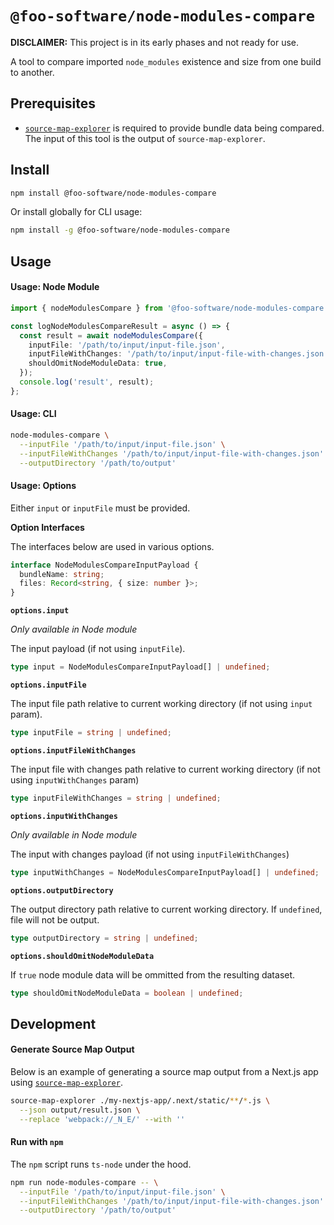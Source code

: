 # `@foo-software/node-modules-compare`

**DISCLAIMER:** This project is in its early phases and not ready for use.

A tool to compare imported `node_modules` existence and size from one build to another.

## Prerequisites

- [`source-map-explorer`](https://github.com/danvk/source-map-explorer) is required to provide bundle data being compared. The input of this tool is the output of `source-map-explorer`.

## Install

```bash
npm install @foo-software/node-modules-compare
```

Or install globally for CLI usage:

```bash
npm install -g @foo-software/node-modules-compare
```

## Usage

#### Usage: Node Module

```typescript
import { nodeModulesCompare } from '@foo-software/node-modules-compare';

const logNodeModulesCompareResult = async () => {
  const result = await nodeModulesCompare({
    inputFile: '/path/to/input/input-file.json',
    inputFileWithChanges: '/path/to/input/input-file-with-changes.json',
    shouldOmitNodeModuleData: true,
  });
  console.log('result', result);
};
```

#### Usage: CLI

```bash
node-modules-compare \
  --inputFile '/path/to/input/input-file.json' \
  --inputFileWithChanges '/path/to/input/input-file-with-changes.json' \
  --outputDirectory '/path/to/output'
```

#### Usage: Options

Either `input` or `inputFile` must be provided.

**Option Interfaces**

The interfaces below are used in various options.

```typescript
interface NodeModulesCompareInputPayload {
  bundleName: string;
  files: Record<string, { size: number }>;
}
```

**`options.input`**

*Only available in Node module*

The input payload (if not using `inputFile`).

```typescript
type input = NodeModulesCompareInputPayload[] | undefined;
```

**`options.inputFile`**

The input file path relative to current working directory (if not using `input` param).

```typescript
type inputFile = string | undefined;
```

**`options.inputFileWithChanges`**

The input file with changes path relative to current working directory (if not using `inputWithChanges` param)

```typescript
type inputFileWithChanges = string | undefined;
```

**`options.inputWithChanges`**

*Only available in Node module*

The input with changes payload (if not using `inputFileWithChanges`)

```typescript
type inputWithChanges = NodeModulesCompareInputPayload[] | undefined;
```

**`options.outputDirectory`**

The output directory path relative to current working directory. If `undefined`, file will not be output.

```typescript
type outputDirectory = string | undefined;
```

**`options.shouldOmitNodeModuleData`**

If `true` node module data will be ommitted from the resulting dataset.

```typescript
type shouldOmitNodeModuleData = boolean | undefined;
```

## Development

#### Generate Source Map Output

Below is an example of generating a source map output from a Next.js app using [`source-map-explorer`](https://github.com/danvk/source-map-explorer).

```bash
source-map-explorer ./my-nextjs-app/.next/static/**/*.js \
  --json output/result.json \
  --replace 'webpack://_N_E/' --with ''
```

#### Run with `npm`

The `npm` script runs `ts-node` under the hood.

```bash
npm run node-modules-compare -- \
  --inputFile '/path/to/input/input-file.json' \
  --inputFileWithChanges '/path/to/input/input-file-with-changes.json' \
  --outputDirectory '/path/to/output'
```
